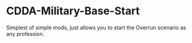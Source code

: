 # CDDA-Military-Base-Start
Simplest of simple mods, just allows you to start the Overrun scenario as any profession.
